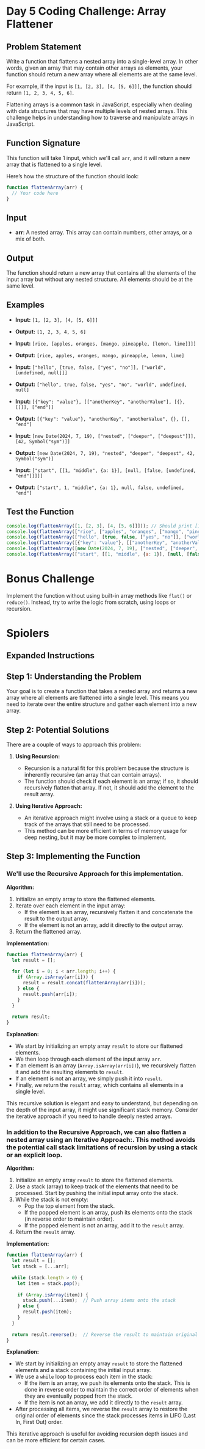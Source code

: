 # Day 5 Coding Challenge: Array Flattener

## Problem Statement

Write a function that flattens a nested array into a single-level array. In other words, given an array that may contain other arrays as elements, your function should return a new array where all elements are at the same level.

For example, if the input is `[1, [2, 3], [4, [5, 6]]]`, the function should return `[1, 2, 3, 4, 5, 6]`.

Flattening arrays is a common task in JavaScript, especially when dealing with data structures that may have multiple levels of nested arrays. This challenge helps in understanding how to traverse and manipulate arrays in JavaScript.

## Function Signature

This function will take 1 input, which we'll call `arr`, and it will return a new array that is flattened to a single level.

Here’s how the structure of the function should look:

```javascript
function flattenArray(arr) {
  // Your code here
}
```

## Input

- **arr**: A nested array. This array can contain numbers, other arrays, or a mix of both.

## Output

The function should return a new array that contains all the elements of the input array but without any nested structure. All elements should be at the same level.

## Examples

- **Input:** `[1, [2, 3], [4, [5, 6]]]`
- **Output:** `[1, 2, 3, 4, 5, 6]`

- **Input:** `[rice, [apples, oranges, [mango, pineapple, [lemon, lime]]]]`
- **Output:** `[rice, apples, oranges, mango, pineapple, lemon, lime]`

- **Input:** `["hello", [true, false, ["yes", "no"]], ["world", [undefined, null]]]`
- **Output:** `["hello", true, false, "yes", "no", "world", undefined, null]`

- **Input:** `[{"key": "value"}, [["anotherKey", "anotherValue"], [{}, []]], ["end"]]`
- **Output:** `[{"key": "value"}, "anotherKey", "anotherValue", {}, [], "end"]`

- **Input:** `[new Date(2024, 7, 19), ["nested", ["deeper", ["deepest"]]], [42, Symbol("sym")]]`
- **Output:** `[new Date(2024, 7, 19), "nested", "deeper", "deepest", 42, Symbol("sym")]`

- **Input:** `["start", [[1, "middle", {a: 1}], [null, [false, [undefined, "end"]]]]]`
- **Output:** `["start", 1, "middle", {a: 1}, null, false, undefined, "end"]`



## Test the Function

```javascript
console.log(flattenArray([1, [2, 3], [4, [5, 6]]])); // Should print [1, 2, 3, 4, 5, 6]
console.log(flattenArray(["rice", ["apples", "oranges", ["mango", "pineapple", ["lemon", "lime"]]]])); // Should print ["rice", "apples", "oranges", "mango", "pineapple", "lemon", "lime"]
console.log(flattenArray(["hello", [true, false, ["yes", "no"]], ["world", [undefined, null]]])); // Should print ["hello", true, false, "yes", "no", "world", undefined, null]
console.log(flattenArray([{"key": "value"}, [["anotherKey", "anotherValue"], [{}, []]], ["end"]])); // Should print [{"key": "value"}, "anotherKey", "anotherValue", {}, [], "end"]
console.log(flattenArray([new Date(2024, 7, 19), ["nested", ["deeper", ["deepest"]]], [42, Symbol("sym")]])); // Should print [new Date(2024, 7, 19), "nested", "deeper", "deepest", 42, Symbol("sym")]
console.log(flattenArray(["start", [[1, "middle", {a: 1}], [null, [false, [undefined, "end"]]]]])); // Should print ["start", 1, "middle", {a: 1}, null, false, undefined, "end"]
```

# Bonus Challenge
Implement the function without using built-in array methods like `flat()` or `reduce()`. Instead, try to write the logic from scratch, using loops or recursion.

# **Spiolers**

## Expanded Instructions

## Step 1: Understanding the Problem
Your goal is to create a function that takes a nested array and returns a new array where all elements are flattened into a single level. This means you need to iterate over the entire structure and gather each element into a new array.

## Step 2: Potential Solutions

There are a couple of ways to approach this problem:

1. **Using Recursion:**
   - Recursion is a natural fit for this problem because the structure is inherently recursive (an array that can contain arrays).
   - The function should check if each element is an array; if so, it should recursively flatten that array. If not, it should add the element to the result array.

2. **Using Iterative Approach:**
   - An iterative approach might involve using a stack or a queue to keep track of the arrays that still need to be processed.
   - This method can be more efficient in terms of memory usage for deep nesting, but it may be more complex to implement.

## Step 3: Implementing the Function

### We'll use the **Recursive Approach** for this implementation.

**Algorithm:**
1. Initialize an empty array to store the flattened elements.
2. Iterate over each element in the input array:
   - If the element is an array, recursively flatten it and concatenate the result to the output array.
   - If the element is not an array, add it directly to the output array.
3. Return the flattened array.

**Implementation:**
```javascript
function flattenArray(arr) {
  let result = [];
  
  for (let i = 0; i < arr.length; i++) {
    if (Array.isArray(arr[i])) {
      result = result.concat(flattenArray(arr[i]));
    } else {
      result.push(arr[i]);
    }
  }
  
  return result;
}
```

**Explanation:**
- We start by initializing an empty array `result` to store our flattened elements.
- We then loop through each element of the input array `arr`.
- If an element is an array (`Array.isArray(arr[i])`), we recursively flatten it and add the resulting elements to `result`.
- If an element is not an array, we simply push it into `result`.
- Finally, we return the `result` array, which contains all elements in a single level.

This recursive solution is elegant and easy to understand, but depending on the depth of the input array, it might use significant stack memory. Consider the iterative approach if you need to handle deeply nested arrays.

### In addition to the **Recursive Approach**, we can also flatten a nested array using an **Iterative Approach:**. This method avoids the potential call stack limitations of recursion by using a stack or an explicit loop.

**Algorithm:**
1. Initialize an empty array `result` to store the flattened elements.
2. Use a stack (array) to keep track of the elements that need to be processed. Start by pushing the initial input array onto the stack.
3. While the stack is not empty:
   - Pop the top element from the stack.
   - If the popped element is an array, push its elements onto the stack (in reverse order to maintain order).
   - If the popped element is not an array, add it to the `result` array.
4. Return the `result` array.

**Implementation:**
```javascript
function flattenArray(arr) {
  let result = [];
  let stack = [...arr];
  
  while (stack.length > 0) {
    let item = stack.pop();
    
    if (Array.isArray(item)) {
      stack.push(...item);  // Push array items onto the stack
    } else {
      result.push(item);
    }
  }
  
  return result.reverse();  // Reverse the result to maintain original order
}
```

**Explanation:**
- We start by initializing an empty array `result` to store the flattened elements and a stack containing the initial input array.
- We use a `while` loop to process each item in the stack:
  - If the item is an array, we push its elements onto the stack. This is done in reverse order to maintain the correct order of elements when they are eventually popped from the stack.
  - If the item is not an array, we add it directly to the `result` array.
- After processing all items, we reverse the `result` array to restore the original order of elements since the stack processes items in LIFO (Last In, First Out) order.

This iterative approach is useful for avoiding recursion depth issues and can be more efficient for certain cases.